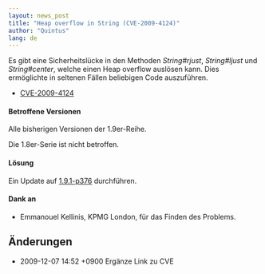 ```yaml
---
layout: news_post
title: "Heap overflow in String (CVE-2009-4124)"
author: "Quintus"
lang: de
---
```


Es gibt eine Sicherheitslücke in den Methoden *String#rjust*,
*String#ljust* und *String#center*, welche einen Heap overflow auslösen
kann. Dies ermöglichte in seltenen Fällen beliebigen Code auszuführen.

* [CVE-2009-4124][1]

#### Betroffene Versionen

Alle bisherigen Versionen der 1.9er-Reihe.

Die 1.8er-Serie ist nicht betroffen.

#### Lösung

Ein Update auf [1.9.1-p376][2] durchführen.

#### Dank an

* Emmanouel Kellinis, KPMG London, für das Finden des Problems.

## Änderungen

* 2009-12-07 14:52 +0900 Ergänze Link zu CVE



[1]: http://cve.mitre.org/cgi-bin/cvename.cgi?name=CVE-2009-4124
[2]: https://cache.ruby-lang.org/pub/ruby/1.9/ruby-1.9.1-p376.tar.bz2
